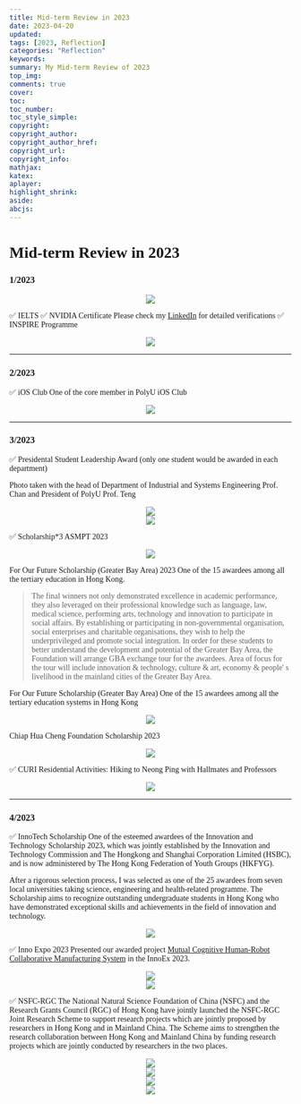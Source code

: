 ```yaml
---
title: Mid-term Review in 2023 
date: 2023-04-20 
updated: 
tags: [2023, Reflection]
categories: "Reflection"
keywords:
summary: My Mid-term Review of 2023 
top_img: 
comments: true
cover:
toc:
toc_number:
toc_style_simple:
copyright:
copyright_author:
copyright_author_href:
copyright_url:
copyright_info:
mathjax:
katex:
aplayer:
highlight_shrink:
aside:
abcjs:
---
```


<span style = 'font-family: Times New Roman'>

# Mid-term Review in 2023 

### 1/2023
<center><img src = './img/2023/23RJan.png'></center>

✅ IELTS
✅ NVIDIA Certificate 
Please check my [LinkedIn](https://www.linkedin.com/in/haley-kwok-4076a8254/) for detailed verifications
✅ INSPIRE Programme
<center><img src = '/img/2023/23RINSPIRE.jpg'></center>



---
### 2/2023

✅ iOS Club
One of the core member in PolyU iOS Club
<center><img src = '/img/2023/23RiOSClub.png'></center>



---
### 3/2023

✅ Presidental Student Leadership Award (only one student would be awarded in each department)
<!-- <center><img src = '/img/2023/23RPSLA.png'></center> -->
Photo taken with the head of Department of Industrial and Systems Engineering Prof. Chan and President of PolyU Prof. Teng
<center><img src = '/img/2023/23R_PSLA_ProfChan.jpeg'></center>
<center><img src = '/img/2023/23R_PSLA_ProfTeng.jpg'></center>

✅ Scholarship*3
ASMPT 2023
<center><img src = '/img/2023/23RASMPT.png'></center>

For Our Future Scholarship (Greater Bay Area) 2023
One of the 15 awardees among all the tertiary education in Hong Kong.
> The final winners not only demonstrated excellence in academic performance, they also leveraged on their professional knowledge such as language, law, medical science, performing arts, technology and innovation to participate in social affairs. By establishing or participating in non-governmental organisation, social enterprises and charitable organisations, they wish to help the underprivileged and promote social integration. 
> In order for these students to better understand the development and potential of the Greater Bay Area, the Foundation will arrange GBA exchange tour for the awardees. Area of focus for the tour will include innovation & technology, culture & art, economy & people' s livelihood in the mainland cities of the Greater Bay Area.

For Our Future Scholarship (Greater Bay Area)
One of the 15 awardees among all the tertiary education systems in Hong Kong
<center><img src = '/img/2023/23RFOF2.jpg'></center>

Chiap Hua Cheng Foundation Scholarship 2023
<center><img src = '/img/2023/23RChengSch.png'></center>

✅ CURI Residential Activities: Hiking to Neong Ping with Hallmates and Professors
<center><img src = '/img/2023/23RHall.jpeg'></center>



---
### 4/2023
✅ InnoTech Scholarship
One of the esteemed awardees of the Innovation and Technology Scholarship 2023, which was jointly established by the Innovation and Technology Commission and The Hongkong and Shanghai Corporation Limited (HSBC), and is now administered by The Hong Kong Federation of Youth Groups (HKFYG).

After a rigorous selection process, I was selected as one of the 25 awardees from seven local universities taking science, engineering and health-related programme. The Scholarship aims to recognize outstanding undergraduate students in Hong Kong who have demonstrated exceptional skills and achievements in the field of innovation and technology.
<center><img src = '/img/2023/23RInnoTech.png'></center>

✅ Inno Expo 2023
Presented our awarded project [Mutual Cognitive Human-Robot Collaborative Manufacturing System](https://www.polyu.edu.hk/publications/excelximpact/issue/202212/polyu-community/polyu-students-robot-project-shines-in-major-technology-competitions) in the InnoEx 2023. 

<center><img src = '/img/2023/23RInnoEx.png'></center>

<center><img src = '/img/2023/23RInnoEx.jpeg'></center>

✅ NSFC-RGC
The National Natural Science Foundation of China (NSFC) and the Research Grants Council (RGC) of Hong Kong have jointly launched the NSFC-RGC Joint Research Scheme to support research projects which are jointly proposed by researchers in Hong Kong and in Mainland China. The Scheme aims to strengthen the research collaboration between Hong Kong and Mainland China by funding research projects which are jointly conducted by researchers in the two places. 
<center><img src = '/img/2023/23RNSFCRGC.jpg'></center>

<center><img src = '/img/2023/23RROA.png'></center>


<center><img src = '/img/2023/23RHallScholarship.png'></center>
<center><img src = '/img/2023/23RTalentDevelopment.png'></center>
 



